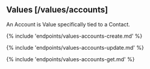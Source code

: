 ## Values [/values/accounts]

An Account is Value specifically tied to a Contact.

{% include 'endpoints/values-accounts-create.md' %}

{% include 'endpoints/values-accounts-update.md' %}

{% include 'endpoints/values-accounts-get.md' %}
